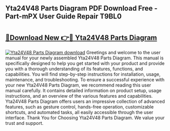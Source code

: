 ## Yta24V48 Parts Diagram PDF Download Free - Part-mPX User Guide Repair T9BL0

# <h2><a href="http://dfukxcu.blite.top/?on=Yta24V48+Parts+Diagram">🔗Download New 👉🔴 Yta24V48 Parts Diagram</a></h2>

[![Yta24V48 Parts Diagram download](https://i.imgur.com/lujVjoI.png)](http://dfukxcu.blite.top/?on=Yta24V48+Parts+Diagram)
Greetings and welcome to the user manual for your newly assembled Yta24V48 Parts Diagram. This manual is specifically designed to help you get started with your product and provide you with a thorough understanding of its features, functions, and capabilities. You will find step-by-step instructions for installation, usage, maintenance, and troubleshooting. To ensure a successful experience with your new Yta24V48 Parts Diagram, we recommend reading this user manual carefully. It contains detailed information on product setup, usage instructions, and an overview of the various features and capabilities. Yta24V48 Parts Diagram offers users an impressive collection of advanced features, such as gesture control, hands-free operation, customizable shortcuts, and automated tasks, all easily accessible through the user interface. Thank You for Choosing Yta24V48 Parts Diagram. We value your trust and support.
